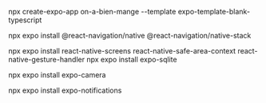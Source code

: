 



npx create-expo-app on-a-bien-mange --template expo-template-blank-typescript


npx expo install @react-navigation/native @react-navigation/native-stack

npx expo install react-native-screens react-native-safe-area-context react-native-gesture-handler
npx expo install expo-sqlite



npx expo install expo-camera

npx expo install expo-notifications